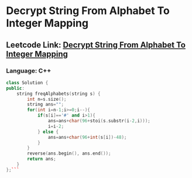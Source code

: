 # Decrypt String From Alphabet To Integer Mapping

## Leetcode Link: [Decrypt String From Alphabet To Integer Mapping](https://leetcode.com/problems/decrypt-string-from-alphabet-to-integer-mapping/)
### Language: C++

```cpp
class Solution {
public:
    string freqAlphabets(string s) {
        int n=s.size();
        string ans="";
        for(int i=n-1;i>=0;i--){
            if(s[i]=='#' and i>1){
                ans=ans+char(96+stoi(s.substr(i-2,i)));
                i=i-2;
            } else {
                ans=ans+char(96+int(s[i])-48);
            }
        }
        reverse(ans.begin(), ans.end());
        return ans;
    }
};```



